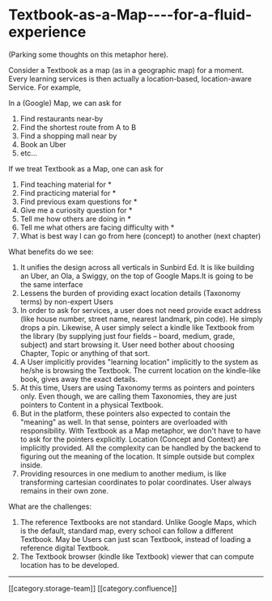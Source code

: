 # Textbook-as-a-Map----for-a-fluid-experience

(Parking some thoughts on this metaphor here).

Consider a Textbook as a map (as in a geographic map) for a moment.  Every learning services is then actually a location-based, location-aware Service. For example,

In a (Google) Map, we can ask for

1. Find restaurants near-by
2. Find the shortest route from A to B
3. Find a shopping mall near by
4. Book an Uber
5. etc...

If we treat Textbook as a Map, one can ask for

1. Find teaching material for \*
2. Find practicing  material for \*
3. Find previous exam questions for \*
4. Give me a curiosity question for \*
5. Tell me how others are doing in _\*_
6. Tell me what others are facing difficulty with \*
7. What is best way I can go from here (concept) to another (next chapter)

What benefits do we see:

1. It unifies the design across all verticals in Sunbird Ed. It is like building an Uber, an Ola, a Swiggy, on the top of Google Maps.It is going to be the same interface
2. Lessens the burden of providing exact location details (Taxonomy terms) by non-expert Users
3. In order to ask for services, a user does not need provide exact address (like house number, street name, nearest landmark, pin code). He simply drops a pin. Likewise, A user simply select a kindle like Textbook from the library (by supplying just four fields – board, medium, grade, subject) and start browsing it. User need bother about choosing Chapter, Topic or anything of that sort.
4. A User implicitly provides "learning location" implicitly to the system as he/she is browsing the Textbook. The current location on the kindle-like book, gives away the exact details.
5. At this time, Users are using Taxonomy terms as pointers and pointers only. Even though, we are calling them Taxonomies, they are just pointers to Content in a physical Textbook.
6. But in the platform, these pointers also expected to contain the "meaning" as well. In that sense, pointers are overloaded with responsibility. With Textbook as a Map metaphor, we don't have to have to ask for the pointers explicitly. Location (Concept and Context) are implicitly provided. All the complexity can be handled by the backend to figuring out the meaning of the location. It simple outside but complex inside.
7. Providing resources in one medium to another medium, is like transforming cartesian coordinates to polar coordinates. User always remains in their own zone.

What are the challenges:

1. The reference Textbooks are not standard. Unlike Google Maps, which is the default, standard map, every school can follow a different Textbook. May be Users can just scan Textbook, instead of loading a reference digital Textbook.
2. The Textbook browser (kindle like Textbook) viewer that can compute location has to be developed.

***

\[\[category.storage-team]] \[\[category.confluence]]
